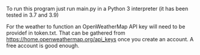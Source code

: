 To run this program just run main.py in a Python 3 interpreter (it has been tested in 3.7 and 3.9)

For the weather to function an OpenWeatherMap API key will need to be providef in token.txt. That can be gathered from https://home.openweathermap.org/api_keys once you create an account. A free account is good enough.